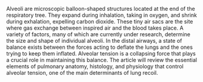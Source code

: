 Alveoli are microscopic balloon-shaped structures located at the end of the respiratory tree. They expand during inhalation, taking in oxygen, and shrink during exhalation, expelling carbon dioxide. These tiny air sacs are the site where gas exchange between inspired air and the blood takes place. A variety of factors, many of which are currently under research, determine the size and shape of individual alveoli. In the distal airways, a state of balance exists between the forces acting to deflate the lungs and the ones trying to keep them inflated. Alveolar tension is a collapsing force that plays a crucial role in maintaining this balance. The article will review the essential elements of pulmonary anatomy, histology, and physiology that control alveolar tension, one of the main determinants of lung recoil.